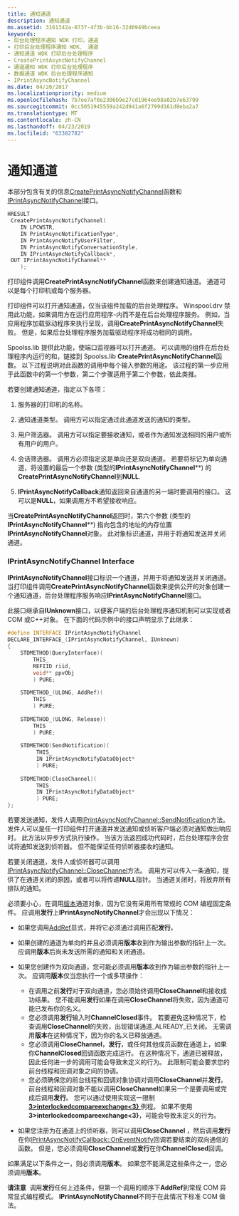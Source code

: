 ```yaml
---
title: 通知通道
description: 通知通道
ms.assetid: 3161342a-0737-4f3b-bb16-32d6949bceea
keywords:
- 后台处理程序通知 WDK 打印，通道
- 打印后台处理程序通知 WDK、 通道
- 通知通道 WDK 打印后台处理程序
- CreatePrintAsyncNotifyChannel
- 通道通知 WDK 打印后台处理程序
- 数据通道 WDK 后台处理程序通知
- IPrintAsyncNotifyChannel
ms.date: 04/20/2017
ms.localizationpriority: medium
ms.openlocfilehash: 7b7ee7af0e2306b9e27cd1964ee98a02b7e63799
ms.sourcegitcommit: 0cc5051945559a242d941a6f2799d161d8eba2a7
ms.translationtype: MT
ms.contentlocale: zh-CN
ms.lasthandoff: 04/23/2019
ms.locfileid: "63382782"
---
```

# <a name="notification-channel"></a>通知通道





本部分包含有关的信息[CreatePrintAsyncNotifyChannel](https://go.microsoft.com/fwlink/p/?linkid=124750)函数和[IPrintAsyncNotifyChannel](https://go.microsoft.com/fwlink/p/?linkid=124758)接口。

```cpp
HRESULT
 CreatePrintAsyncNotifyChannel(
    IN LPCWSTR,
    IN PrintAsyncNotificationType*,
    IN PrintAsyncNotifyUserFilter,
    IN PrintAsyncNotifyConversationStyle,
    IN IPrintAsyncNotifyCallback*,
 OUT IPrintAsyncNotifyChannel**
    );
```

打印组件调用**CreatePrintAsyncNotifyChannel**函数来创建通知通道。 通道可以是每个打印机或每个服务器。

打印组件可以打开通知通道，仅当该组件加载的后台处理程序。 Winspool.drv 禁用此功能，如果调用方在运行应用程序-内而不是在后台处理程序服务。 例如，当应用程序加载驱动程序来执行呈现，调用**CreatePrintAsyncNotifyChannel**失败。 但是，如果后台处理程序服务加载驱动程序将成功相同的调用。

Spoolss.lib 提供此功能，使端口监视器可以打开通道。 可以调用的组件在后台处理程序内运行的和，链接到 Spoolss.lib **CreatePrintAsyncNotifyChannel**函数。 以下过程说明对此函数的调用中每个输入参数的用途。 该过程的第一步应用于此函数中的第一个参数，第二个步骤适用于第二个参数，依此类推。

若要创建通知通道，指定以下各项：

1.  服务器的打印机的名称。

2.  通知通道类型。 调用方可以指定通过此通道发送的通知的类型。

3.  用户筛选器。 调用方可以指定要接收通知，或者作为通知发送相同的用户或所有用户的用户。

4.  会话筛选器。 调用方必须指定这是单向还是双向通道。 若要将标记为单向通道，将设置的最后一个参数 (类型的**IPrintAsyncNotifyChannel**\*\*) 的**CreatePrintAsyncNotifyChannel**到**NULL**.

5.  **IPrintAsyncNotifyCallback**通知返回来自通道的另一端时要调用的接口。 这可以是**NULL**，如果调用方不希望接收响应。

当**CreatePrintAsyncNotifyChannel**返回时，第六个参数 (类型的**IPrintAsyncNotifyChannel**\*\*) 指向包含的地址的内存位置**IPrintAsyncNotifyChannel**对象。 此对象标识通道，并用于将通知发送并关闭通道。

### <a name="iprintasyncnotifychannel-interface"></a>IPrintAsyncNotifyChannel Interface

**IPrintAsyncNotifyChannel**接口标识一个通道，并用于将通知发送并关闭通道。 当打印组件调用**CreatePrintAsyncNotifyChannel**函数来提供公开的对象创建一个通知通道，后台处理程序服务响应**IPrintAsyncNotifyChannel**接口。

此接口继承自**IUnknown**接口，以便客户端的后台处理程序通知机制可以实现或者 COM 或C++对象。 在下面的代码示例中的接口声明显示了此继承：

```cpp
#define INTERFACE IPrintAsyncNotifyChannel
DECLARE_INTERFACE_(IPrintAsyncNotifyChannel, IUnknown)
{
    STDMETHOD(QueryInterface)(
        THIS_ 
        REFIID riid, 
        void** ppvObj
        ) PURE;
 
    STDMETHOD_(ULONG, AddRef)(
        THIS
        ) PURE;
 
    STDMETHOD_(ULONG, Release)(
        THIS
        ) PURE;
 
    STDMETHOD(SendNotification)(
         THIS_
         IN IPrintAsyncNotifyDataObject*
         ) PURE;
 
    STDMETHOD(CloseChannel)(
         THIS_
         IN IPrintAsyncNotifyDataObject*
         ) PURE;
};
```

若要发送通知，发件人调用[IPrintAsyncNotifyChannel::SendNotification](https://go.microsoft.com/fwlink/p/?linkid=124760)方法。 发件人可以是任一打印组件打开通道并发送通知或侦听客户端必须对通知做出响应时。 此方法以异步方式执行操作。 当该方法返回成功代码时，后台处理程序会尝试将通知发送到侦听器。 但不能保证任何侦听器接收的通知。

若要关闭通道，发件人或侦听器可以调用[IPrintAsyncNotifyChannel::CloseChannel](https://go.microsoft.com/fwlink/p/?linkid=124759)方法。 调用方可以传入一条通知，提供了在通道关闭的原因，或者可以将传递**NULL**指针。 当通道关闭时，将放弃所有排队的通知。

必须要小心，在调用[版本](https://go.microsoft.com/fwlink/p/?linkid=98433)通道对象，因为它没有采用所有常规的 COM 编程固定条件。 应调用**发行**上**IPrintAsyncNotifyChannel**才会出现以下情况：

-   如果您调用[AddRef](https://go.microsoft.com/fwlink/p/?linkid=98432)显式，并将它必须通过调用匹配**发行**。

-   如果创建的通道为单向的并且必须调用**版本**收到作为输出参数的指针上一次。 应调用**版本**后尚未发送所需的通知和关闭通道。

-   如果您创建作为双向通道，您可能必须调用**版本**收到作为输出参数的指针上一次。 应调用**版本**仅当您执行一个或多项操作：
    -   在调用之前**发行**对于双向通道，您必须始终调用**CloseChannel**和接收成功结果。 您不能调用**发行**如果在调用**CloseChannel**将失败，因为通道可能已发布你的名义。
    -   您必须调用**发行**输入时**ChannelClosed**事件。 若要避免这种情况下，检查调用**CloseChannel**的失败，出现错误通道\_ALREADY\_已关闭。 无需调用**版本**在这种情况下，因为你的名义已释放通道。
    -   您必须调用**CloseChannel**，**发行**，或任何其他成员函数在通道上，如果你**ChannelClosed**回调函数完成运行。 在这种情况下，通道已被释放，因此任何进一步的调用可能会导致未定义的行为。 此限制可能会要求您的前台线程和回调对象之间的协调。
    -   您必须确保您的前台线程和回调对象协调对调用**CloseChannel**并**发行**。 前台线程和回调对象不能以调用**CloseChannel**如果另一个是要调用或完成后调用**发行**。 您可以通过使用实现这一限制[ **3&gt;interlockedcompareexchange&lt;3}** ](https://msdn.microsoft.com/library/windows/hardware/ff547853)例程。 如果不使用**3&gt;interlockedcompareexchange&lt;3}**，可能会导致未定义的行为。
-   如果您注册为在通道上的侦听器，则可以调用**CloseChannel** ，然后调用**发行**在你[IPrintAsyncNotifyCallback::OnEventNotify](https://go.microsoft.com/fwlink/p/?linkid=124757)回调若要结束的双向通信的函数。 但是，您必须调用**CloseChannel**或**发行**在你**ChannelClosed**回调。

如果满足以下条件之一，则必须调用**版本**。 如果您不能满足这些条件之一，您必须调用**版本**。

**请注意**  调用**发行**任何上述条件，但第一个调用的顺序下**AddRef**到常规 COM 异常显式编程模式。 **IPrintAsyncNotifyChannel**不同于在此情况下标准 COM 做法。

 

 

 




